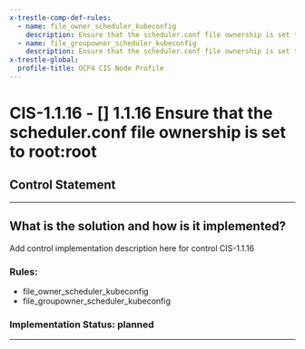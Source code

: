 ```yaml
---
x-trestle-comp-def-rules:
  - name: file_owner_scheduler_kubeconfig
    description: Ensure that the scheduler.conf file ownership is set to root:root
  - name: file_groupowner_scheduler_kubeconfig
    description: Ensure that the scheduler.conf file ownership is set to root:root
x-trestle-global:
  profile-title: OCP4 CIS Node Profile
---
```


# CIS-1.1.16 - \[\] 1.1.16 Ensure that the scheduler.conf file ownership is set to root:root

## Control Statement

______________________________________________________________________

## What is the solution and how is it implemented?

<!-- For implementation status enter one of: implemented, partial, planned, alternative, not-applicable -->

<!-- Note that the list of rules under ### Rules: is read-only and changes will not be captured after assembly to JSON -->

Add control implementation description here for control CIS-1.1.16

### Rules:

  - file_owner_scheduler_kubeconfig
  - file_groupowner_scheduler_kubeconfig

### Implementation Status: planned

______________________________________________________________________
